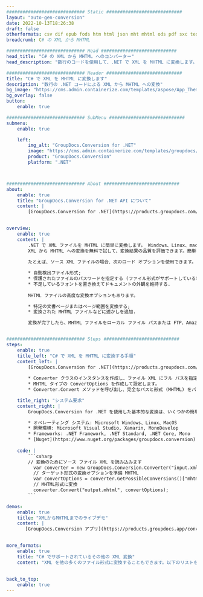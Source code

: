 ```yaml
---
############################# Static ############################
layout: "auto-gen-conversion"
date: 2022-10-13T18:26:38
draft: false
otherformats: csv dif epub fods htm html json mht mhtml ods pdf sxc tex tsv xlam xls xlsb xlsm xlsx xlt xltm xltx xml xps
breadcrumb: C# の XML から MHTML

############################# Head ############################
head_title: "C# の XML から MHTML へのコンバーター"
head_description: "数行のコードを使用して、.NET で XML を MHTML に変換します。 GroupDocs ドキュメント変換 API を使用して、160 を超えるファイル形式を変換します。"

############################# Header ############################
title: "C# で XML を MHTML に変換します"
description: "数行の .NET コードによる XML から MHTML への変換"
bg_image: "https://cms.admin.containerize.com/templates/aspose/App_Themes/V3/images/bg/header1.png"
bg_overlay: false
button:
    enable: true

############################# SubMenu ############################
submenu:
    enable: true

    left:
        img_alt: "GroupDocs.Conversion for .NET"
        image: "https://cms.admin.containerize.com/templates/groupdocs/images/product-logos/90x90-noborder/groupdocs-conversion-net.png"
        product: "GroupDocs.Conversion"
        platform: ".NET"



############################# About ############################
about:
    enable: true
    title: "GroupDocs.Conversion for .NET API について"
    content: |
        [GroupDocs.Conversion for .NET](https://products.groupdocs.com/conversion/net/) を使用して、Microsoft Word、Excel、PowerPoint、PDF、Visio、およびその他の形式を変換できます。 GroupDocs.Conversion は、高いパフォーマンスが要求されるバックエンドおよび内部システムに適したスタンドアロン API です。 Microsoft や Open Office などのソフトウェアには依存しません。
    

overview:
    enable: true
    content: |
        .NET で XML ファイルを MHTML に簡単に変換します。 Windows、Linux、macOS など、任意のプラットフォームで C# コード行を 2 行だけ使用できます。
        XML から MHTML への変換を無料で試して、変換結果の品質を評価できます。簡単なファイル変換のシナリオに加えて、ソース XML ファイルをロードし、出力 MHTML 結果を保存するためのより高度なオプションを試すことができます。 
        
        たとえば、ソース XML ファイルの場合、次のロード オプションを使用できます。

        * 自動検出ファイル形式;
        * 保護されたファイルのパスワードを指定する (ファイル形式がサポートしている場合);
        * 不足しているフォントを置き換えてドキュメントの外観を維持する.
        
        MHTML ファイルの高度な変換オプションもあります。

        * 特定の文書ページまたはページ範囲を変換する;
        * 変換された MHTML ファイルなどに透かしを追加.

        変換が完了したら、MHTML ファイルをローカル ファイル パスまたは FTP、Amazon S3、Google Drive、Dropbox などのサードパーティ ストレージに保存できます。注意してください - XML を {{ に変換するにはTO}} MS Office、Open Office、Adobe Acrobat Reader などの追加のソフトウェアをインストールする必要はありません。


############################# Steps ############################
steps:
    enable: true
    title_left: "C# で XML を MHTML に変換する手順"
    content_left: |
        [GroupDocs.Conversion for .NET](https://products.groupdocs.com/conversion/net/) を使用すると、開発者は数行のコードで XML ファイルを MHTML に簡単に変換できます。
        
        * Converter クラスのインスタンスを作成し、ファイル XML にフル パスを指定します。
        * MHTML タイプの ConvertOptions を作成して設定します。
        * Converter.Convert メソッドを呼び出し、完全なパスと形式 (MHTML) をパラメーターとして渡します。

    title_right: "システム要求"
    content_right: |
        GroupDocs.Conversion for .NET を使用した基本的な変換は、いくつかの簡単な手順で実行できます。当社の API は、すべての主要なプラットフォームとオペレーティング システムでサポートされています。以下のコードを実行する前に、システムに次の前提条件がインストールされていることを確認してください。

        * オペレーティング システム: Microsoft Windows、Linux、MacOS
        * 開発環境: Microsoft Visual Studio, Xamarin, MonoDevelop
        * Frameworks: .NET Framework, .NET Standard, .NET Core, Mono
        * [Nuget](https://www.nuget.org/packages/groupdocs.conversion) から最新の GroupDocs.Conversion for .NET を取得します
         
    code: |
        ```csharp    
        // 変換のためにソース ファイル XML を読み込みます
          var converter = new GroupDocs.Conversion.Converter("input.xml");
          // ターゲット形式の変換オプションを準備 MHTML
          var convertOptions = converter.GetPossibleConversions()["mhtml"].ConvertOptions;
          // MHTML形式に変換
          converter.Convert("output.mhtml", convertOptions);
        ```

demos:
    enable: true
    title: "XMLからMHTMLまでのライブデモ"
    content: |
       [GroupDocs.Conversion アプリ](https://products.groupdocs.app/conversion/family) Web サイトにアクセスして、今すぐ XML を MHTML に変換してください。オンラインデモには次の利点があります
          

more_formats:
    enable: true
    title: "C# でサポートされているその他の XML 変換"
    content: "XML を他の多くのファイル形式に変換することもできます。以下のリストをご覧ください。"
       
       
back_to_top:
    enable: true
---
```


